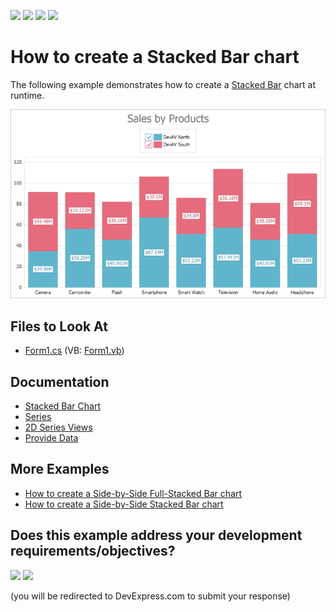 <!-- default badges list -->
![](https://img.shields.io/endpoint?url=https://codecentral.devexpress.com/api/v1/VersionRange/128573902/24.2.1%2B)
[![](https://img.shields.io/badge/Open_in_DevExpress_Support_Center-FF7200?style=flat-square&logo=DevExpress&logoColor=white)](https://supportcenter.devexpress.com/ticket/details/E1211)
[![](https://img.shields.io/badge/📖_How_to_use_DevExpress_Examples-e9f6fc?style=flat-square)](https://docs.devexpress.com/GeneralInformation/403183)
[![](https://img.shields.io/badge/💬_Leave_Feedback-feecdd?style=flat-square)](#does-this-example-address-your-development-requirementsobjectives)
<!-- default badges end -->

# How to create a Stacked Bar chart

The following example demonstrates how to create a [Stacked Bar](https://docs.devexpress.com/WindowsForms/2973/controls-and-libraries/chart-control/series-views/2d-series-views/bar-series-views/stacked-bar-chart?p=netframework) chart at runtime.

![Resulting heatmap](Images/stacked-bar-chart.png)

<!-- default file list -->
## Files to Look At

* [Form1.cs](./CS/Series_StackedBarChart/Form1.cs) (VB: [Form1.vb](./VB/Series_StackedBarChart/Form1.vb))
<!-- default file list end -->

## Documentation

- [Stacked Bar Chart](https://docs.devexpress.com/WindowsForms/2973/controls-and-libraries/chart-control/series-views/2d-series-views/bar-series-views/stacked-bar-chart?p=netframework)
- [Series](https://docs.devexpress.com/WindowsForms/6167/controls-and-libraries/chart-control/series)
- [2D Series Views](https://docs.devexpress.com/WindowsForms/2960/controls-and-libraries/chart-control/series-views/2d-series-views)
- [Provide Data](https://docs.devexpress.com/WindowsForms/5774/controls-and-libraries/chart-control/providing-data)

## More Examples

- [How to create a Side-by-Side Full-Stacked Bar chart](https://github.com/DevExpress-Examples/how-to-create-a-side-by-side-full-stacked-bar-chart-e2093)
- [How to create a Side-by-Side Stacked Bar chart](https://github.com/DevExpress-Examples/how-to-create-a-side-by-side-stacked-bar-chart-e2092)
<!-- feedback -->
## Does this example address your development requirements/objectives?

[<img src="https://www.devexpress.com/support/examples/i/yes-button.svg"/>](https://www.devexpress.com/support/examples/survey.xml?utm_source=github&utm_campaign=winforms-charts-create-stacked-bar-chart&~~~was_helpful=yes) [<img src="https://www.devexpress.com/support/examples/i/no-button.svg"/>](https://www.devexpress.com/support/examples/survey.xml?utm_source=github&utm_campaign=winforms-charts-create-stacked-bar-chart&~~~was_helpful=no)

(you will be redirected to DevExpress.com to submit your response)
<!-- feedback end -->
